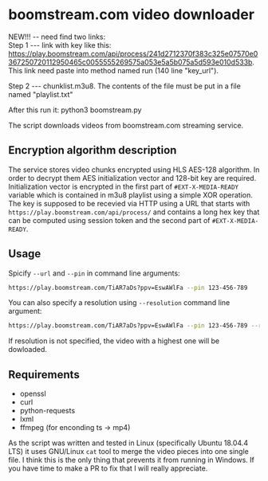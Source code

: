 # boomstream.com video downloader
NEW!!! -- need find two links:  
Step 1 --- link with key like this:  https://play.boomstream.com/api/process/241d2712370f383c325e07570e0367250720112950465c0055555269575a053e5a5b075a5d593e010d533b.   
  This link need paste into method named run (140 line "key_url"). 

Step 2 --- chunklist.m3u8. 
The contents of the file must be put in a file named "playlist.txt"

After this run it: python3 boomstream.py




The script downloads videos from boomstream.com streaming service.

## Encryption algorithm description

The service stores video chunks encrypted using HLS AES-128 algorithm. In order to decrypt
them AES initialization vector and 128-bit key are required. Initialization vector is encrypted
in the first part of `#EXT-X-MEDIA-READY` variable which is contained in m3u8 playlist using a
simple XOR operation. The key is supposed to be recevied via HTTP using a URL that starts with
`https://play.boomstream.com/api/process/` and contains a long hex key that can be computed
using session token and the second part of `#EXT-X-MEDIA-READY`.

## Usage

Spicify `--url` and `--pin` in command line arguments:

```bash
https://play.boomstream.com/TiAR7aDs?ppv=EswAWlFa --pin 123-456-789
```

You can also specify a resolution using `--resolution` command line argument:

```bash
https://play.boomstream.com/TiAR7aDs?ppv=EswAWlFa --pin 123-456-789 --resolution "640x360"
```

If resolution is not specified, the video with a highest one will be dowloaded.

## Requirements

* openssl
* curl
* python-requests
* lxml
* ffmpeg (for enconding ts -> mp4)

As the script was written and tested in Linux (specifically Ubuntu 18.04.4 LTS) it uses GNU/Linux
`cat` tool to merge the video pieces into one single file. I think this is the only thing that prevents
it from running in Windows. If you have time to make a PR to fix that I will really appreciate.
